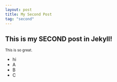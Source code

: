 ```yaml
---
layout: post
title: My Second Post
tag: "second"
---
```


<h2>This is my SECOND post in Jekyll!</h2>

<small>This is so great.</small>

<ul>
	<li>hi</li>
	<li>A</li>
	<li>B</li>
	<li>C</li>
</ul>